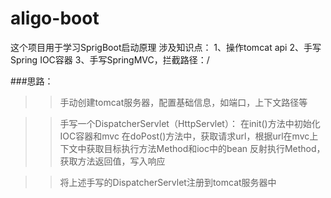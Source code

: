 aligo-boot
==========

这个项目用于学习SprigBoot启动原理
涉及知识点：
1、操作tomcat api
2、手写Spring IOC容器
3、手写SpringMVC，拦截路径：/   

###思路：
>>手动创建tomcat服务器，配置基础信息，如端口，上下文路径等

>>手写一个DispatcherServlet（HttpServlet）：
在init()方法中初始化IOC容器和mvc
在doPost()方法中，获取请求url，根据url在mvc上下文中获取目标执行方法Method和ioc中的bean
反射执行Method，获取方法返回值，写入响应

>>将上述手写的DispatcherServlet注册到tomcat服务器中